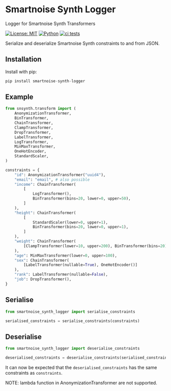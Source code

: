 # Smartnoise Synth Logger
Logger for Smartnoise Synth Transformers


[![License: MIT](https://img.shields.io/badge/License-MIT-yellow.svg)](https://opensource.org/licenses/MIT)
[![Python](https://img.shields.io/badge/python-3.11-blue)](https://www.python.org/)
[![ci tests](https://github.com/dscc-admin-ch/smartnoise-synth-logger/actions/workflows/tests.yml/badge.svg)](https://github.com/dscc-admin-ch/smartnoise-synth-logger/actions/workflows/tests.yml?query=branch%3Amain)

Serialize and deserialize Smartnoise Synth constraints to and from JSON.

## Installation
Install with pip:
```python
pip install smartnoise-synth-logger
```

## Example

```python
from snsynth.transform import (
    AnonymizationTransformer,
    BinTransformer,
    ChainTransformer,
    ClampTransformer,
    DropTransformer,
    LabelTransformer,
    LogTransformer,
    MinMaxTransformer,
    OneHotEncoder,
    StandardScaler,
)

constraints = {
    "id": AnonymizationTransformer("uuid4"),
    "email": "email", # also possible
    "income": ChainTransformer(
        [
            LogTransformer(),
            BinTransformer(bins=20, lower=0, upper=50),
        ]
    ),
    "height": ChainTransformer(
        [
            StandardScaler(lower=0, upper=1),
            BinTransformer(bins=20, lower=0, upper=1),
        ]
    ),
    "weight": ChainTransformer(
        [ClampTransformer(lower=10, upper=200), BinTransformer(bins=20)]
    ),
    "age": MinMaxTransformer(lower=0, upper=100),
    "sex": ChainTransformer(
        [LabelTransformer(nullable=True), OneHotEncoder()]
    ),
    "rank": LabelTransformer(nullable=False),
    "job": DropTransformer(),
}
```

## Serialise
```python
from smartnoise_synth_logger import serialise_constraints

serialised_constraints = serialise_constraints(constraints)
```

## Deserialise
```python
from smartnoise_synth_logger import deserialise_constraints

deserialised_constraints = deserialise_constraints(serialised_constraints)
```

It can now be expected that the `deserialised_constraints` has the same constraints as `constraints`.

NOTE: lambda function in AnonymizationTransformer are not supported.